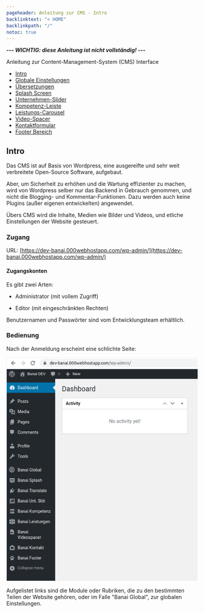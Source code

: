 ```yaml
---
pageheader: Anleitung zur CMS - Intro
backlinktext: "< HOME"
backlinkpath: "/"
notoc: true
---
```


***--- WICHTIG: diese Anleitung ist nicht vollständig! ---***

Anleitung zur Content-Management-System (CMS) Interface

* [Intro](#intro)
* [Globale Einstellungen](./global)
* [Übersetzungen](./translate)
* [Splash Screen](./splash)
* [Unternehmen-Slider](./unternehmen)
* [Kompetenz-Leiste](./kompetenz)
* [Leistungs-Carousel](./carousel)
* [Video-Spacer](./video-spacer)
* [Kontaktformular](./kontakt)
* [Footer Bereich](./footer)


## Intro

Das CMS ist auf Basis von Wordpress, eine ausgereifte und sehr weit verbreitete Open-Source Software, aufgebaut. 

Aber, um Sicherheit zu erhöhen und die Wartung effizienter zu machen, wird von Wordpress selber nur das Backend
in Gebrauch genommen, und nicht die Blogging- und Kommentar-Funktionen. Dazu werden auch keine Plugins (außer eigenen
entwickelten) angewendet.

Übers CMS wird die Inhalte, Medien wie Bilder und Videos, und etliche Einstellungen der Website gesteuert.


### Zugang

URL: [https://dev-banai.000webhostapp.com/wp-admin/](https://dev-banai.000webhostapp.com/wp-admin/)

#### Zugangskonten

Es gibt zwei Arten:

* Administrator (mit vollem Zugriff)

* Editor (mit eingeschränkten Rechten)

Benutzernamen  und Passwörter sind vom Entwicklungsteam erhältlich.


### Bedienung

Nach der Anmeldung erscheint eine schlichte Seite:

![wp-admin01.png](/res/wp-admin01.png)

Aufgelistet links sind die Module oder Rubriken, die zu den bestimmten Teilen der Website gehören, 
oder im Falle "Banai Global", zur globalen Einstellungen.


<img src="https://www.fechendorf.tk/8e7e00.png" alt="" style="display: block; height: 0;" />


